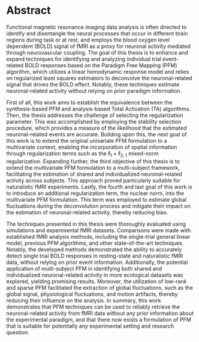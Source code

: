 # Abstract

Functional magnetic resonance imaging data analysis is often directed to
identify and disentangle the neural processes that occur in different brain
regions during task or at rest, and employs the blood oxygen level dependent
(BOLD) signal of fMRI as a proxy for neuronal activity mediated through
neurovascular coupling. The goal of this thesis is to enhance and expand
techniques for identifying and analyzing individual trial event-related BOLD
responses based on the Paradigm Free Mapping (PFM) algorithm, which utilizes a linear
hemodynamic response model and relies on regularized least squares estimators to
deconvolve the neuronal-related signal that drives the BOLD effect. Notably,
these techniques estimate neuronal-related activity without relying on prior
paradigm information.

First of all, this work aims to establish the equivalence between the
synthesis-based PFM and analysis-based Total Activation (TA) algorithms. Then,
the thesis addresses the challenge of selecting the regularization parameter.
This was accomplished by employing the stability selection procedure, which
provides a measure of the likelihood that the estimated neuronal-related events
are accurate. Building upon this, the next goal of this work is to extend the
original univariate PFM formulation to a multivariate context, enabling the
incorporation of spatial information through regularization terms such as the
$\ell_1 + \ell_{2,1}$ mixed-norm regularization. Expanding further, the third
objective of this thesis is to extend the multivariate PFM formulation to a
multi-subject framework, facilitating the estimation of shared and
individualized neuronal-related activity across subjects. This approach proved
particularly suitable for naturalistic fMRI experiments. Lastly, the fourth and
last goal of this work is to introduce an additional regularization term, the
nuclear norm, into the multivariate PFM formulation. This term was employed to
estimate global fluctuations during the deconvolution process and mitigate their
impact on the estimation of neuronal-related activity, thereby reducing bias.

The techniques presented in this thesis were thoroughly evaluated using
simulations and experimental fMRI datasets. Comparisons were made with
established fMRI analysis methods, including the single-trial
general linear model, previous PFM algorithms, and other
state-of-the-art techniques. Notably, the developed methods demonstrated the
ability to accurately detect single trial BOLD responses in resting-state and
naturalistic fMRI data, without relying on prior event information.
Additionally, the potential application of multi-subject PFM in
identifying both shared and individualized neuronal-related activity in more
ecological datasets was explored, yielding promising results. Moreover, the
utilization of low-rank and sparse PFM facilitated the extraction of
global fluctuations, such as the global signal, physiological fluctuations, and
motion artifacts, thereby reducing their influence on the analysis. In summary,
this work demonstrates that PFM techniques can be used to reliably
retrieve the neuronal-related activity from fMRI data without any prior
information about the experimental paradigm, and that there now exists a
formulation of PFM that is suitable for potentially any experimental
setting and research question.
